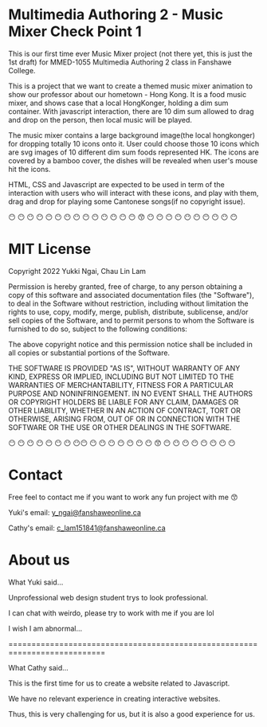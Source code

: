 # Multimedia Authoring 2 - Music Mixer Check Point 1

This is our first time ever Music Mixer project (not there yet, this is just the 1st draft) for MMED-1055 Multimedia Authoring 2 class in Fanshawe College.

This is a project that we want to create a themed music mixer animation to show our professor about our hometown - Hong Kong. It is a food music mixer, and shows case that a local HongKonger, holding a dim sum container. With javascript interaction, there are 10 dim sum allowed to drag and drop on the person, then local music will be played.

The music mixer contains a large background image(the local hongkonger) for dropping totally 10 icons onto it. User could choose those 10 icons which are svg images of 10 different dim sum foods represented HK. The icons are covered by a bamboo cover, the dishes will be revealed when user's mouse hit the icons.

HTML, CSS and Javascript are expected to be used in term of the interaction with users who will interact with these icons, and play with them, drag and drop for playing some Cantonese songs(if no copyright issue).

:no_mouth: :no_mouth: :no_mouth: :no_mouth: :no_mouth: :no_mouth: :no_mouth: :no_mouth: :no_mouth: :no_mouth: :no_mouth: :no_mouth: :no_mouth: :no_mouth:  :kissing_smiling_eyes: :no_mouth: :no_mouth: :no_mouth: :no_mouth: :no_mouth: :no_mouth: :no_mouth: :no_mouth: :no_mouth: :no_mouth:

# MIT License

Copyright 2022 Yukki Ngai, Chau Lin Lam

Permission is hereby granted, free of charge, to any person obtaining a copy of this software and associated documentation files (the "Software"), to deal in the Software without restriction, including without limitation the rights to use, copy, modify, merge, publish, distribute, sublicense, and/or sell copies of the Software, and to permit persons to whom the Software is furnished to do so, subject to the following conditions:

The above copyright notice and this permission notice shall be included in all copies or substantial portions of the Software.

THE SOFTWARE IS PROVIDED "AS IS", WITHOUT WARRANTY OF ANY KIND, EXPRESS OR IMPLIED, INCLUDING BUT NOT LIMITED TO THE WARRANTIES OF MERCHANTABILITY, FITNESS FOR A PARTICULAR PURPOSE AND NONINFRINGEMENT. IN NO EVENT SHALL THE AUTHORS OR COPYRIGHT HOLDERS BE LIABLE FOR ANY CLAIM, DAMAGES OR OTHER LIABILITY, WHETHER IN AN ACTION OF CONTRACT, TORT OR OTHERWISE, ARISING FROM, OUT OF OR IN CONNECTION WITH THE SOFTWARE OR THE USE OR OTHER DEALINGS IN THE SOFTWARE.

:no_mouth: :no_mouth: :no_mouth: :no_mouth: :no_mouth: :no_mouth: :no_mouth: :no_mouth::no_mouth: :no_mouth: :no_mouth: :no_mouth: :no_mouth: :no_mouth: :no_mouth: :no_mouth:  :kissing_smiling_eyes: :no_mouth: :no_mouth: :no_mouth: :no_mouth: :no_mouth: :no_mouth: :no_mouth: :no_mouth:

# Contact

Free feel to contact me if you want to work any fun project with me :kissing_smiling_eyes:

Yuki's email: y_ngai@fanshaweonline.ca

Cathy's email: c_lam151841@fanshaweonline.ca

# About us

What Yuki said...

Unprofessional web design student trys to look professional.

I can chat with weirdo, please try to work with me if you are lol

I wish I am abnormal...

===========================================================================

What Cathy said...

This is the first time for us to create a website related to Javascript.

We have no relevant experience in creating interactive websites.

Thus, this is very challenging for us, but it is also a good experience for us.
